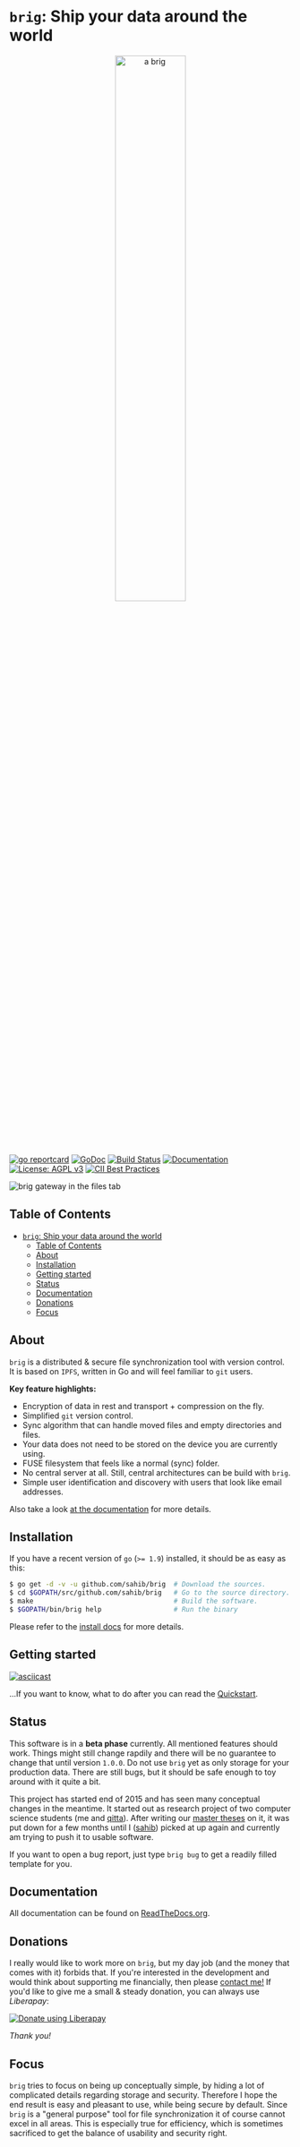 # `brig`: Ship your data around the world

<center>  <!-- I know, that's not how you usually do it :) -->
<img src="https://raw.githubusercontent.com/sahib/brig/master/docs/logo.png" alt="a brig" width="50%">
</center>

[![go reportcard](https://goreportcard.com/badge/github.com/sahib/brig)](https://goreportcard.com/report/github.com/sahib/brig)
[![GoDoc](https://godoc.org/github.com/sahib/brig?status.svg)](https://godoc.org/github.com/sahib/brig)
[![Build Status](https://travis-ci.org/sahib/brig.svg?branch=master)](https://travis-ci.org/sahib/brig)
[![Documentation](https://readthedocs.org/projects/rmlint/badge/?version=latest)](http://brig.readthedocs.io/en/latest)
[![License: AGPL v3](https://img.shields.io/badge/License-AGPL%20v3-blue.svg)](https://www.gnu.org/licenses/agpl-3.0)
[![CII Best Practices](https://bestpractices.coreinfrastructure.org/projects/1558/badge)](https://bestpractices.coreinfrastructure.org/en/projects/1558)

![brig gateway in the files tab](https://raw.githubusercontent.com/sahib/brig/master/docs/_static/gateway-files.png)

## Table of Contents

- [`brig`: Ship your data around the world](#brig-ship-your-data-around-the-world)
  - [Table of Contents](#table-of-contents)
  - [About](#about)
  - [Installation](#installation)
  - [Getting started](#getting-started)
  - [Status](#status)
  - [Documentation](#documentation)
  - [Donations](#donations)
  - [Focus](#focus)

## About

`brig` is a distributed & secure file synchronization tool with version control.
It is based on `IPFS`, written in Go and will feel familiar to `git` users.

**Key feature highlights:**

* Encryption of data in rest and transport + compression on the fly.
* Simplified `git` version control.
* Sync algorithm that can handle moved files and empty directories and files.
* Your data does not need to be stored on the device you are currently using.
* FUSE filesystem that feels like a normal (sync) folder.
* No central server at all. Still, central architectures can be build with `brig`.
* Simple user identification and discovery with users that look like email addresses.

Also take a look [at the documentation](http://brig.readthedocs.io/en/latest/index.html) for more details.

## Installation

If you have a recent version of `go` (`>= 1.9`) installed, it should be as easy as this:

```bash
$ go get -d -v -u github.com/sahib/brig  # Download the sources.
$ cd $GOPATH/src/github.com/sahib/brig   # Go to the source directory.
$ make                                   # Build the software.
$ $GOPATH/bin/brig help                  # Run the binary
```

Please refer to the [install docs](https://brig.readthedocs.io/en/latest/installation.html) for more details.

## Getting started

[![asciicast](https://asciinema.org/a/163713.png)](https://asciinema.org/a/163713)

...If you want to know, what to do after you can read the
[Quickstart](http://brig.readthedocs.io/en/latest/quickstart.html).

## Status

This software is in a **beta phase** currently. All mentioned features should
work. Things might still change rapdily and there will be no guarantee to
change that until version `1.0.0`. Do not use `brig` yet as only storage
for your production data. There are still bugs, but it should be safe enough to
toy around with it quite a bit.

This project has started end of 2015 and has seen many conceptual changes in
the meantime. It started out as research project of two computer science
students (me and [qitta](https://github.com/qitta)). After writing our [master
theses](https://github.com/disorganizer/brig-thesis) on it, it was put down for
a few months until I ([sahib](https://github.com/sahib)) picked at up again and
currently am trying to push it to usable software.

If you want to open a bug report, just type `brig bug` to get a readily filled template for you.

## Documentation

All documentation can be found on [ReadTheDocs.org](http://brig.readthedocs.io/en/latest/index.html).

## Donations

I really would like to work more on `brig`, but my day job (and the money
that comes with it) forbids that. If you're interested in the development and
would think about supporting me financially, then please [contact
me!](mailto:sahib@online.de) If you'd like to give me a small & steady
donation, you can always use *Liberapay*:

<noscript><a href="https://liberapay.com/sahib/donate"><img alt="Donate using Liberapay" src="https://liberapay.com/assets/widgets/donate.svg"></a></noscript>

*Thank you!*

## Focus

`brig` tries to focus on being up conceptually simple, by hiding a lot of
complicated details regarding storage and security. Therefore I hope the end
result is easy and pleasant to use, while being secure by default.
Since `brig` is a "general purpose" tool for file synchronization it of course
cannot excel in all areas. This is especially true for efficiency, which is
sometimes sacrificed to get the balance of usability and security right.
